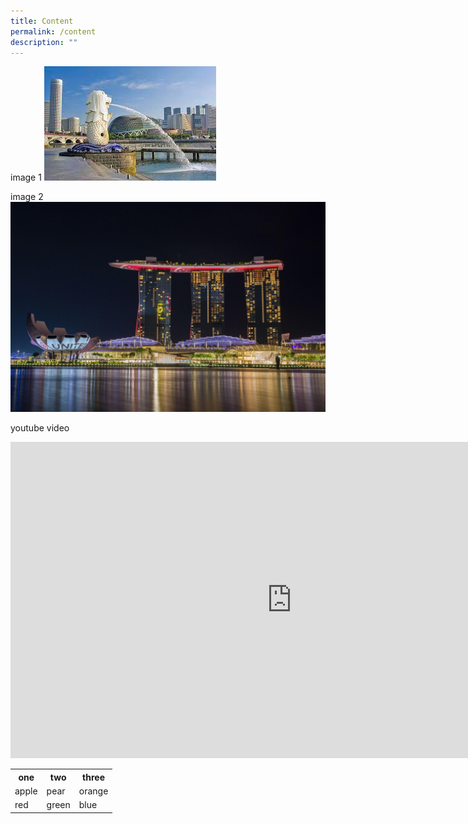 ```yaml
---
title: Content
permalink: /content
description: ""
---
```

image 1
![](/images/merlion.jpg)

image 2
![](/images/mbs.jpg)

youtube video
<iframe width="900" height="506" src="https://www.youtube.com/embed/0g1Q4fBDp2U" title="YouTube video player" frameborder="0" allow="accelerometer; autoplay; clipboard-write; encrypted-media; gyroscope; picture-in-picture" allowfullscreen></iframe>

<table>
	<tr>
    <th>one</th>
    <th>two</th>
    <th>three</th>
  </tr>
  <tr>
    <td>apple</td>
    <td>pear</td>
    <td>orange</td>
  </tr>
  <tr>
    <td>red</td>
    <td>green</td>
    <td>blue</td>
	</tr>
	<table>







